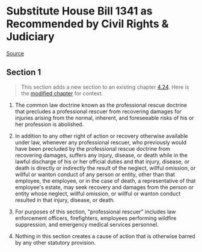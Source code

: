 # Substitute House Bill 1341 as Recommended by Civil Rights & Judiciary

[Source](http://lawfilesext.leg.wa.gov/biennium/2021-22/Xml/Bills/House%20Bills/1341-S.xml)
## Section 1
> This section adds a new section to an existing chapter [4.24](/rcw/04_civil_procedure/4.024_special_rights_of_action_and_special_immunities.md). Here is the [modified chapter](rcw/04_civil_procedure/4.024_special_rights_of_action_and_special_immunities.md) for context.

1. The common law doctrine known as the professional rescue doctrine that precludes a professional rescuer from recovering damages for injuries arising from the normal, inherent, and foreseeable risks of his or her profession is abolished.

2. In addition to any other right of action or recovery otherwise available under law, whenever any professional rescuer, who previously would have been precluded by the professional rescue doctrine from recovering damages, suffers any injury, disease, or death while in the lawful discharge of his or her official duties and that injury, disease, or death is directly or indirectly the result of the neglect, willful omission, or willful or wanton conduct of any person or entity, other than that employee, the employee, or in the case of death, a representative of that employee's estate, may seek recovery and damages from the person or entity whose neglect, willful omission, or willful or wanton conduct resulted in that injury, disease, or death.

3. For purposes of this section, "professional rescuer" includes law enforcement officers, firefighters, employees performing wildfire suppression, and emergency medical services personnel.

4. Nothing in this section creates a cause of action that is otherwise barred by any other statutory provision.

